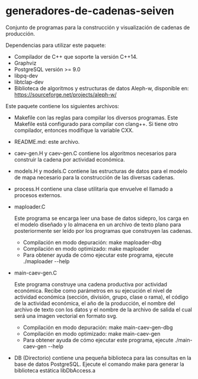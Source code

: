 # generadores-de-cadenas-seiven

Conjunto de programas para la construcción y visualización de cadenas
de producción.

Dependencias para utilizar este paquete:

- Compilador de C++ que soporte la versión C++14.
- Graphviz
- PostgreSQL versión >= 9.0
- libpq-dev
- libtclap-dev
- Biblioteca de algoritmos y estructuras de datos Aleph-w, disponible en:
  https://sourceforge.net/projects/aleph-w/

Este paquete contiene los siguientes archivos:

* Makefile con las reglas para compilar los diversos programas. Este Makefile
  está configurado para compilar con clang++. Si tiene otro compilador,
  entonces modifique la variable CXX.

* README.md: este archivo.

* caev-gen.H y caev-gen.C contiene los algoritmos necesarios para construir
  la cadena por actividad económica.

* models.H y models.C contiene las estructuras de datos para el modelo de
  mapa necesario para la construcción de las diversas cadenas.

* process.H contiene una clase utilitaria que envuelve el llamado a procesos
externos.

* maploader.C

  Este programa se encarga leer una base de datos sidepro, los carga en el
  modelo diseñado y lo almacena en un archivo de texto plano para
  posteriormente ser leído por los programas que construyen las cadenas.

  - Compilación en modo depuración: make maploader-dbg
  - Compilación en modo optimizado: make maploader
  - Para obtener ayuda de cómo ejecutar este programa,
    ejecute ./maploader --help

* main-caev-gen.C

  Este programa construye una cadena productiva por actividad económica.
  Recibe como parámetros en su ejecución el nivel de actividad económica
  (sección, división, grupo, clase o rama), el código de la actividad
  económica, el año de la producción, el nombre del archivo de texto con los
  datos y el nombre de la archivo de salida el cual será una imagen vectorial
  en formato svg.

  - Compilación en modo depuración: make main-caev-gen-dbg
  - Compilación en modo optimizado: make main-caev-gen
  - Para obtener ayuda de cómo ejecutar este programa,
  ejecute ./main-caev-gen --help

* DB (Directorio) contiene una pequeña biblioteca para las consultas en la
  base de datos PostgreSQL. Ejecute el comando make para generar la biblioteca
  estática libDbAccess.a